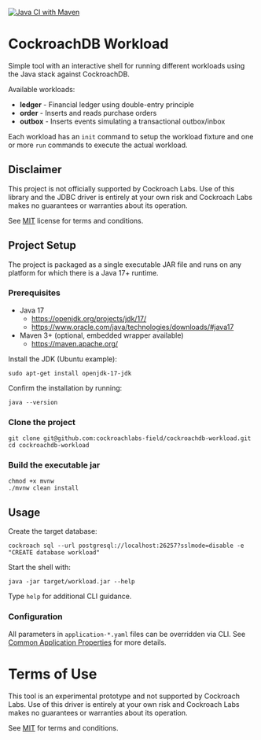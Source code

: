 [![Java CI with Maven](https://github.com/cockroachlabs-field/cockroachdb-workload/actions/workflows/maven.yml/badge.svg)](https://github.com/cockroachlabs-field/cockroachdb-workload/actions/workflows/maven.yml)

# CockroachDB Workload

Simple tool with an interactive shell for running different workloads 
using the Java stack against CockroachDB.

Available workloads:

- **ledger** - Financial ledger using double-entry principle
- **order** - Inserts and reads purchase orders
- **outbox** - Inserts events simulating a transactional outbox/inbox

Each workload has an `init` command to setup the workload fixture and
one or more `run` commands to execute the actual workload.

## Disclaimer

This project is not officially supported by Cockroach Labs. Use of this library and the JDBC driver is entirely
at your own risk and Cockroach Labs makes no guarantees or warranties about its operation.

See [MIT](LICENSE.txt) license for terms and conditions.

## Project Setup

The project is packaged as a single executable JAR file and runs on any platform for which there is a
Java 17+ runtime.

### Prerequisites

- Java 17
    - https://openjdk.org/projects/jdk/17/
    - https://www.oracle.com/java/technologies/downloads/#java17
- Maven 3+ (optional, embedded wrapper available)
    - https://maven.apache.org/

Install the JDK (Ubuntu example):

```shell
sudo apt-get install openjdk-17-jdk
```

Confirm the installation by running:

```shell
java --version
```

### Clone the project

```shell
git clone git@github.com:cockroachlabs-field/cockroachdb-workload.git
cd cockroachdb-workload
```

### Build the executable jar

```shell
chmod +x mvnw
./mvnw clean install
```

## Usage

Create the target database:

```shell
cockroach sql --url postgresql://localhost:26257?sslmode=disable -e "CREATE database workload"
```

Start the shell with:

```shell
java -jar target/workload.jar --help
```

Type `help` for additional CLI guidance.

### Configuration

All parameters in `application-*.yaml` files can be overridden via CLI.
See [Common Application Properties](http://docs.spring.io/spring-boot/docs/current/reference/html/common-application-properties.html)
for more details.

# Terms of Use

This tool is an experimental prototype and not supported by Cockroach Labs. Use of this driver
is entirely at your own risk and Cockroach Labs makes no guarantees or warranties about its operation.

See [MIT](LICENSE.txt) for terms and conditions.

